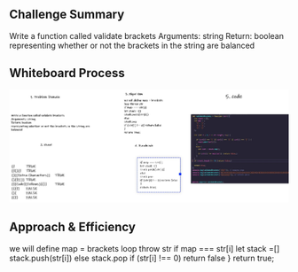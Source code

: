 ## Challenge Summary
Write a function called validate brackets
Arguments: string
Return: boolean
representing whether or not the brackets in the string are balanced
## Whiteboard Process

![stack-queue-brackets](./img/stack-queue-brackets.JPG)

## Approach & Efficiency
we will define map = brackets 
loop throw str 
if map === str[i]
let stack =[]
stack.push(str[i])
else 
stack.pop
if (str[i] !== 0) return false
}
return true;